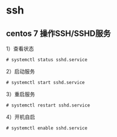 # ssh

## centos 7 操作SSH/SSHD服务

1）查看状态

``` shell
# systemctl status sshd.service
```

2）启动服务

``` shell
# systemctl start sshd.service
```

3）重启服务

```shell
# systemctl restart sshd.service
```

4）开机自启

``` shell
# systemctl enable sshd.service
```

